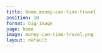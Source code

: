 ```yaml
---
title: home.money-can-time-travel
position: 10
format: big-image
page: home
image: money-can-time-travel.png
layout: default
---
```


